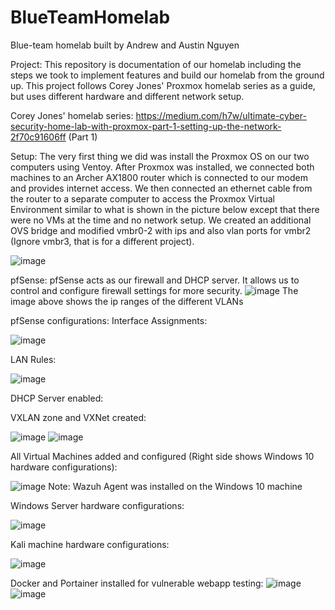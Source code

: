 # BlueTeamHomelab
Blue-team homelab built by Andrew and Austin Nguyen

Project: This repository is documentation of our homelab including the steps we took to implement features and build our homelab from the ground up. This project follows Corey Jones' Proxmox homelab series as a guide, but uses different hardware and different network setup.

Corey Jones' homelab series: https://medium.com/h7w/ultimate-cyber-security-home-lab-with-proxmox-part-1-setting-up-the-network-2f70c91606ff (Part 1)

Setup: The very first thing we did was install the Proxmox OS on our two computers using Ventoy. After Proxmox was installed, we connected both machines to an Archer AX1800 router which is connected to our modem and provides internet access. We then connected an ethernet cable from the router to a separate computer to access the Proxmox Virtual Environment similar to what is shown in the picture below except that there were no VMs at the time and no network setup. We created an additional OVS bridge and modified vmbr0-2 with ips and also vlan ports for vmbr2 (Ignore vmbr3, that is for a different project). 

![image](https://github.com/user-attachments/assets/31c93c22-5c24-489c-9981-1ef8481a8a31)

pfSense: pfSense acts as our firewall and DHCP server. It allows us to control and configure firewall settings for more security.
![image](https://github.com/user-attachments/assets/9ce531e8-b1c1-4a7d-b491-9a46d85ab625)
The image above shows the ip ranges of the different VLANs

pfSense configurations:
Interface Assignments: 

![image](https://github.com/user-attachments/assets/c1a4d38e-e26a-416b-8b6a-ede2671c06ca)

LAN Rules: 

![image](https://github.com/user-attachments/assets/af2dcaa7-4cd5-4151-aa0b-50c64c6cb1b3)

DHCP Server enabled: 

VXLAN zone and VXNet created: 

![image](https://github.com/user-attachments/assets/99626f0d-dbcd-4b38-9e8a-4d8810c7b90b)
![image](https://github.com/user-attachments/assets/e34ccacf-be7a-4a71-8523-eeb16e97ffd8)

All Virtual Machines added and configured (Right side shows Windows 10 hardware configurations):

![image](https://github.com/user-attachments/assets/6e3fed58-b8e9-4dad-80b0-6b94a6daf4ae)
Note: Wazuh Agent was installed on the Windows 10 machine

Windows Server hardware configurations:

![image](https://github.com/user-attachments/assets/fe8cd100-f3f0-4ac0-aac1-37d240f49ba4)


Kali machine hardware configurations: 

![image](https://github.com/user-attachments/assets/30298857-487f-4334-a2d6-b924159fd7ce)

Docker and Portainer installed for vulnerable webapp testing:
![image](https://github.com/user-attachments/assets/817651c5-adc1-449f-beff-9172e000e025)
![image](https://github.com/user-attachments/assets/47d62d4d-4c51-4863-9f82-b481534f797f)
